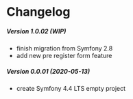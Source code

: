 Changelog
=========

##### Version 1.0.02 (WIP)
 * finish migration from Symfony 2.8
 * add new pre register form feature
 
##### Version 0.0.01 (2020-05-13)
 * create Symfony 4.4 LTS empty project
